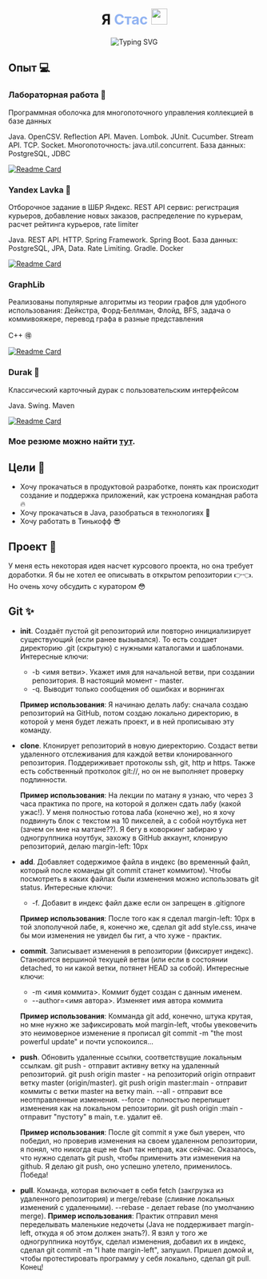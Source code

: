 <style>
   .colortext {
     color: #91b3f2;
   }
</style>
<h1 align="center">Я <span class="colortext">Стас</span>
<img src="https://github.com/blackcater/blackcater/raw/main/images/Hi.gif" height="32"/></h1>
<div align="center">
    <img align="center" src="https://readme-typing-svg.demolab.com?font=Fira+Code&pause=1000&width=435&lines=ITMO Software Engineering student" alt="Typing SVG" />
</div>

## Опыт 💻
### Лабораторная работа 🔎
Программная оболочка для многопоточного управления коллекцией в базе данных

Java. OpenCSV. Reflection API. Maven. Lombok. JUnit. Cucumber. Stream API. TCP. Socket. Многопоточность: java.util.concurrent. База данных: PostgreSQL, JDBC 

[![Readme Card](https://github-readme-stats.vercel.app/api/pin/?username=stanislav-shchetinin&repo=Prog.Lab7.itmo)](https://github.com/stanislav-shchetinin/Prog.Lab7.itmo)

### Yandex Lavka 🍓
Отборочное задание в ШБР Яндекс. REST API сервис: регистрация курьеров, добавление новых заказов, распределение по курьерам, расчет рейтинга курьеров, rate limiter

Java. REST API. HTTP. Spring Framework. Spring Boot. База данных: PostgreSQL, JPA, Data. Rate Limiting. Gradle. Docker

[![Readme Card](https://github-readme-stats.vercel.app/api/pin/?username=stanislav-shchetinin&repo=YandexLavka)](https://github.com/stanislav-shchetinin/YandexLavka)

### GraphLib
Реализованы популярные алгоритмы из теории графов для удобного использования: Дейкстра, Форд-Беллман, Флойд,  BFS, задача о коммивояжере, перевод графа в разные представления

С++ 🉐

[![Readme Card](https://github-readme-stats.vercel.app/api/pin/?username=stanislav-shchetinin&repo=GraphLib)](https://github.com/stanislav-shchetinin/GraphLib)

### Durak 🎴

Классический карточный дурак с пользовательским интерфейсом

Java. Swing. Maven

[![Readme Card](https://github-readme-stats.vercel.app/api/pin/?username=stanislav-shchetinin&repo=durak)](https://github.com/stanislav-shchetinin/durak)

### Мое резюме можно найти [тут](https://github.com/stanislav-shchetinin/resume/blob/main/resume.pdf).

## Цели 🚀

- Хочу прокачаться в продуктовой разработке, понять как происходит создание и поддержка приложений, как устроена командная работа 🔥
- Хочу прокачаться в Java, разобраться в технологиях 💪
- Хочу работать в Тинькофф 😎

## Проект 🗿

У меня есть некоторая идея насчет курсового проекта, но она требует доработки. Я бы не хотел ее описывать в открытом репозитории 👉👈. Но очень хочу обсудить с куратором 😳

## Git ✨
- __init__. Создаёт пустой git репозиторий или повторно инициализирует существующий (если ранее вызывался). То есть создает директорию .git (скрытую) с нужными каталогами и шаблонами. Интересные ключи:
    - -b <имя ветви>. Укажет имя для начальной ветви, при создании репозитория. В настоящий момент - master.
    - -q. Выводит только сообщения об ошибках и ворнингах

    __Пример использования__: Я начинаю делать лабу: сначала создаю репозиторий на GitHub, потом создаю локально директорию, в которой у меня будет лежать проект, и в ней прописываю эту команду.
- __clone__. Клонирует репозиторий в новую диеректорию. Создаст ветви удаленного отслеживания для каждой ветви клонированного репозитория. Поддериживает протоколы ssh, git, http и https. Также есть собственный протколок git://, но он не выполняет проверку подлинности. 

    __Пример использования__: На лекции по матану я узнаю, что через 3 часа практика по проге, на которой я должен сдать лабу (какой ужас!). У меня полностью готова лаба (конечно же), но я хочу подвинуть блок с текстом на 10 пикселей, а с собой ноутбука нет (зачем он мне на матане??). Я бегу в коворкинг забираю у одногруппника ноутбук, захожу в GitHub аккаунт, клонирую репозиторий, делаю margin-left: 10px
- __add__. Добавляет содержимое файла в индекс (во временный файл, который после команды git commit станет коммитом). Чтобы посмотреть в каких файлах были изменения можно использовать git status. Интересные ключи:
    - -f. Добавит в индекс файл даже если он запрещен в .gitignore

    __Пример использования__: После того как я сделал margin-left: 10px в той злополучной лабе, я, конечно же, сделал git add style.css, иначе бы мои изменения не увидел бы гит, а что хуже - практик.
- __commit__.  Записывает изменения в репозитории (фиксирует индекс). Становится вершиной текущей ветви (или если в состоянии detached, то ни какой ветки, потянет HEAD за собой). Интересные ключи:
    - -m <имя коммита>. Коммит будет создан с данным именем.
    - --author=<имя автора>. Изменяет имя автора коммита

    __Пример использования__: Комманда git add, конечно, штука крутая, но мне нужно же зафиксировать мой margin-left, чтобы увековечить это неимоверное изменение я прописал git commit -m "the most powerful update" и почти успокоился...
- __push__. Обновить удаленные ссылки, соответствущие локальным ссылкам. git push - отправит активну ветку на удаленный репозиторий. git push origin master - на репозиторий origin отправит ветку master (origin/master). git push origin master:main - отправит коммиты с ветки master на ветку main. --all - отправит все неотправленные изменения. --force - полностью перепишет изменения как на локальном репозитории. git push origin :main - отправит "пустоту" в main, т.е. удалит её.

    __Пример использования__: После git commit я уже был уверен, что победил, но проверив изменения на своем удаленном репозитории, я понял, что никогда еще не был так неправ, как сейчас. Оказалось, что нужно сделать git push, чтобы применить эти изменения на github. Я делаю git push, оно успешно улетело, применилось. Победа!
- __pull__. Команда, которая включает в себя fetch (закгрузка из удаленного репозитория) и merge/rebase (слияние локальных изменений с удаленными). --rebase - делает rebase (по умолчанию merge).
    __Пример использования__: Практик отправил меня переделывать маленькие недочеты (Java не поддерживает margin-left, откуда я об этом должен знать?). Я взял у того же одногруппника ноутбук, сделал изменения, добавил их в индекс, сделал git commit -m "I hate margin-left", запушил. Пришел домой и, чтобы протестировать программу у себя локально, сделал git pull. Конец!